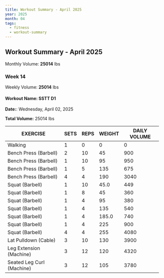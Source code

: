 ```yaml
--- 
title: Workout Summary - April 2025
year: 2025
month: 04
tags:
  - fitness
  - workout-summary
---
```


## Workout Summary - April 2025

Monthly Volume: **25014** lbs

### **Week** 14

Weekly Volume: **25014** lbs

#### **Workout Name:** SSTT D1

**Date:**: Wednesday, April 02, 2025

**Total Volume:** 25014 lbs

| EXERCISE | SETS | REPS | WEIGHT | DAILY VOLUME |
| ------------------- | ---- | ---- | ------ | ------------ |
| Walking | 1 | 0 | 0 | 0 |
| Bench Press (Barbell) | 2 | 10 | 45 | 900 |
| Bench Press (Barbell) | 1 | 10 | 95 | 950 |
| Bench Press (Barbell) | 1 | 5 | 135 | 675 |
| Bench Press (Barbell) | 4 | 4 | 190 | 3040 |
| Squat (Barbell) | 1 | 10 | 45.0 | 449 |
| Squat (Barbell) | 1 | 8 | 45 | 360 |
| Squat (Barbell) | 1 | 4 | 95 | 380 |
| Squat (Barbell) | 1 | 4 | 135 | 540 |
| Squat (Barbell) | 1 | 4 | 185.0 | 740 |
| Squat (Barbell) | 1 | 4 | 225 | 900 |
| Squat (Barbell) | 4 | 4 | 255 | 4080 |
| Lat Pulldown (Cable) | 3 | 10 | 130 | 3900 |
| Leg Extension (Machine) | 3 | 12 | 120 | 4320 |
| Seated Leg Curl (Machine) | 3 | 12 | 105 | 3780 |
